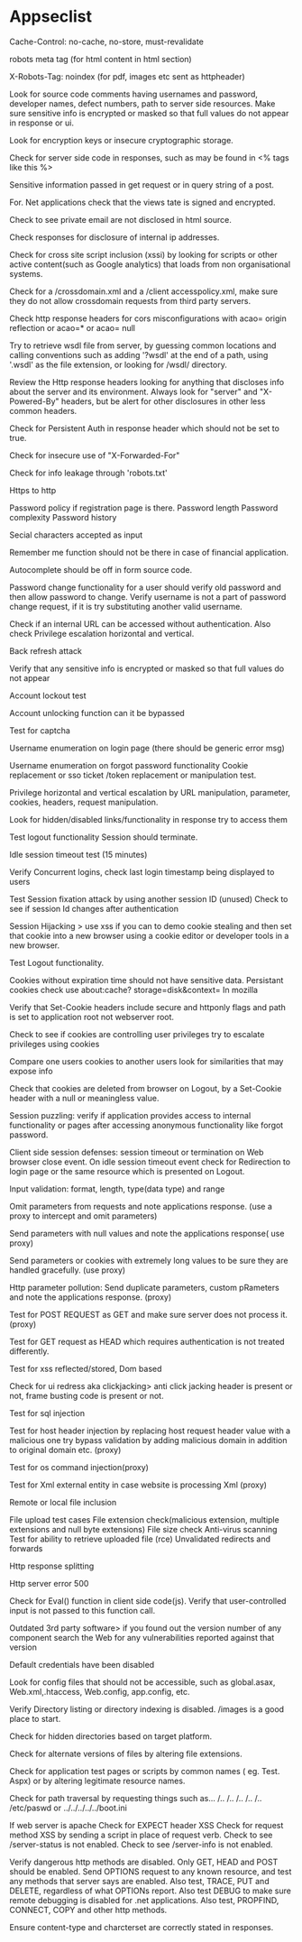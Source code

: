 # Appseclist
Cache-Control: no-cache, no-store, must-revalidate

robots meta tag
<Meta name="robots" content="noindex" />
(for html content in html <head> section) 

X-Robots-Tag: noindex
(for pdf, images etc sent as httpheader)

Look for source code comments having usernames and password, developer names, defect numbers, path to server side resources. Make sure sensitive info is encrypted or masked so that full values do not appear in response or ui. 

Look for encryption keys or insecure cryptographic storage.

Check for server side code in responses, such as may be found in <% tags like this %>

Sensitive information passed in get request or in query string of a post.

For. Net applications check that the views tate is signed and encrypted.

Check to see private email are not disclosed in html source.

Check responses for disclosure of internal ip addresses.

Check for cross site script inclusion (xssi) by looking for scripts or other active content(such as Google analytics) that loads from non organisational systems.

Check for a /crossdomain.xml and  a /client accesspolicy.xml, make sure they do not allow crossdomain requests from third party servers.

Check http response headers for cors misconfigurations with acao= origin reflection or acao=* or acao= null

Try to retrieve wsdl file from server, by guessing common locations and calling conventions such as adding '?wsdl' at the end of a path, using '.wsdl' as the file extension, or looking for /wsdl/ directory.

Review the Http response headers looking for anything that discloses info about the server and its environment. Always look for "server" and "X-Powered-By" headers, but be alert for other disclosures in other less common headers.

Check for Persistent Auth in response header which should not be set to true. 

Check for insecure use of "X-Forwarded-For" 

Check for info leakage through 'robots.txt'

Https to http 

Password policy if registration page is there. 
Password length
Password complexity 
Password history

Secial characters accepted as input

Remember me function should not be there in case of financial application. 

Autocomplete should be off in form source code. 


Password change functionality for a user should verify old password and then allow password to change. 
Verify username is not a part of password change request, if it is try substituting another valid username. 

Check if an internal URL can be accessed without authentication. 
Also check Privilege escalation horizontal and vertical. 

Back refresh attack

Verify that any sensitive info is encrypted or masked so that full values do not appear

Account lockout test 

Account unlocking function can it be bypassed

Test for captcha 

Username enumeration on login page (there should be generic error msg) 

Username enumeration on forgot password functionality 
Cookie replacement or sso ticket /token replacement or manipulation test. 

Privilege horizontal and vertical escalation by URL manipulation, parameter, cookies, headers, request manipulation. 

Look for hidden/disabled links/functionality in response try to access them

Test logout functionality Session should terminate. 


Idle session timeout test (15 minutes) 

Verify Concurrent logins, check last login timestamp being displayed to users

Test Session fixation attack by using another session ID (unused) 
Check to see if session Id changes after authentication 


Session Hijacking > use xss if you can to demo cookie stealing and then set that cookie into a new browser using a cookie editor or developer tools in a new browser.

Test Logout functionality.

Cookies without expiration time should not have sensitive data.
Persistant cookies check use about:cache? storage=disk&context=
In mozilla

Verify that Set-Cookie headers include secure and httponly flags and path is set to application root not webserver root. 

Check to see if cookies are controlling user privileges try to escalate privileges using cookies 

Compare one users cookies to another users look for similarities that may expose info

Check that cookies are deleted from browser on Logout, by a Set-Cookie header with a null or meaningless value. 

Session puzzling: verify if application provides access to internal functionality or pages after accessing anonymous functionality like forgot password. 

Client side session defenses: session timeout or termination on Web browser close event. 
On idle session timeout event check for Redirection to login page or the same resource which is presented on Logout. 

Input validation: format, length, type(data type) and range

Omit parameters from requests and note applications response. (use a proxy to intercept and omit parameters) 

Send parameters with null values and note the applications response( use proxy) 

Send parameters or cookies with extremely long values to be sure they are handled gracefully. (use proxy) 

Http parameter pollution: Send duplicate parameters, custom pRameters and note the applications response. (proxy) 

Test for POST REQUEST  as GET and make sure server does not process it. (proxy) 

Test for GET request as HEAD which requires authentication is not treated differently. 

Test for xss reflected/stored, Dom based

Check for ui redress aka clickjacking> anti click jacking header is present or not, frame busting code is present or not. 

Test for sql injection 

Test for host header injection by replacing host request  header value with a malicious one try bypass validation by adding malicious domain in addition to original domain etc. (proxy) 

Test for os command injection(proxy) 

Test for Xml external entity in case website is processing Xml (proxy) 

Remote or local file inclusion

File upload test cases
File extension check(malicious extension, multiple extensions and null byte extensions) 
File size check
Anti-virus scanning
Test for ability to retrieve uploaded file (rce) 
Unvalidated redirects and forwards

Http response splitting

Http server error 500

Check for Eval() function in client side code(js). Verify that user-controlled input is not passed to this function call. 

Outdated 3rd party software> if you found out the version number of any component search the Web for any vulnerabilities reported against that version

Default credentials have been disabled

Look for config files that should not be accessible, such as global.asax, Web.xml,.htaccess, Web.config, app.config, etc. 

Verify Directory listing or directory indexing is disabled. /images is a good place to start. 

Check for hidden directories based on target platform. 

Check for alternate versions of files by altering file extensions. 

Check for application test pages or scripts by common names ( eg. Test. Aspx) or by altering legitimate resource names. 

Check for path traversal by requesting things such as... /.. /.. /.. /.. /.. /etc/paswd or ../../../../../boot.ini

If web server is apache 
Check for EXPECT header XSS
Check for request method XSS by sending a script in place of request verb. 
Check to see /server-status is not enabled. 
Check to see /server-info is not enabled. 

Verify dangerous http methods are disabled. 
Only GET, HEAD and POST should be enabled. 
Send OPTIONS request to any known resource, and test any methods that server says are enabled. 
Also test, TRACE, PUT and DELETE, regardless of what OPTIONs report. 
Also test DEBUG to make sure remote debugging is disabled for .net applications. 
Also test, PROPFIND, CONNECT, COPY and other http methods. 

Ensure content-type and charcterset are correctly stated in responses.
